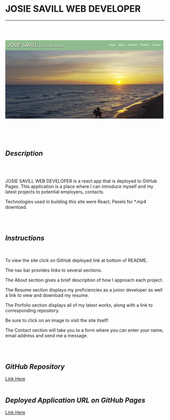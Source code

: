 # **JOSIE SAVILL WEB DEVELOPER**
  


---

<br>
<br>



![Desktop Img](/src/assets/homescreen.png) 


 







  
<br>
<br>
<br> 

## *Description*  
<br>
<br>

JOSIE SAVILL WEB DEVELOPER is a react app that is deployed to GitHub Pages.  This application is a place where I can introduce myself  and my latest projects to potential employers, contacts.

Technologies used in building this site were React, Pexels for *.mp4 download.

<br>
<br>

## *Instructions*  
<br>

To view the site click on  GitHub deployed link at bottom of README.

The nav bar provides links to several sections.

The About section gives a brief description of how I approach each project.  

The Resume section displays  my proficiencies as a junior developer as well a link to view and download my resume.  

The Porfolio section displays all of my latest works, along with a link to corresponding repository.  

Be sure to click on an image to visit the site itself!  

The Contact section will take you to a form where you can enter your name, email address and send me a message.  



<br>
<br>



## *GitHub Repository*  

[Link Here](https://github.com/JosieSavill/josie-savill-web-developer)
<br>
<br>

## *Deployed Application URL on GitHub Pages*

[Link Here](https://josiesavill.github.io/josie-savill-web-developer/)  


 
 








    




























